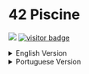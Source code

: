 <h1>42 Piscine</h1>
<p>
  <a href="https://anunesscorp.com" target="_blank"><img src="https://img.shields.io/static/v1?style=for-the-badge&label=Website&message=UP&color=12deda&url=https%3A%2F%2Fanunesscorp.com"></img></a>
  <a href="https://github.com/ItsAnunesS/" target="_blank"><img src="https://img.shields.io/github/followers/itsanuness?style=for-the-badge&logo=github&logoColor=ffffff&color=fcba03" alt="visitor badge"/></a>
</p>

<!-- ENGLISH VERSION -->
<details>
<summary>English Version</summary>
<a href="https://github.com/ItsAnunesS/42Piscine" target="_blank"><img width="30" src="https://raw.githubusercontent.com/ItsAnunesS/ItsAnunesS/master/src/img/flags_parrots/flags/hd/unitedstatesofamericaparrot.gif"></a> > curl parrot.live 

[![HitCount](http://hits.dwyl.com/ItsAnunesS/42Piscine.svg)](http://hits.dwyl.com/ItsAnunesS/42Piscine)

| Project        	| Subject                                                                                        	| Solutions                                                                               	|
|----------------	|--------------------------------------------------------------------------------------------	|-----------------------------------------------------------------------------------------	|
| Shell00         	| [10 exercises](https://github.com/ItsAnunesS/42Piscine/blob/master/Shell/Shell00/en.subject.pdf)          	| [10 exercises](https://github.com/ItsAnunesS/42Piscine/blob/master/Shell/Shell00)                  	|
| Shell01         	| [9 exercises](https://github.com/ItsAnunesS/42Piscine/blob/master/Shell/Shell01/en.subject.pdf)          	| [9 exercises](https://github.com/ItsAnunesS/42Piscine/blob/master/Shell/Shell01)                   	|
| C00         	| [9 exercises](https://github.com/ItsAnunesS/42Piscine/blob/master/C/C00/en.subject.pdf)           	| [9 exercises](https://github.com/ItsAnunesS/42Piscine/blob/master/C/C00)                   	|
| C01         	| [9 exercises](https://github.com/ItsAnunesS/42Piscine/blob/master/C/C01/en.subject.pdf)          	| [9 exercises](https://github.com/ItsAnunesS/42Piscine/blob/master/C/C01)                  	|
| C02         	| [13 exercises](https://github.com/ItsAnunesS/42Piscine/blob/master/C/C02/en.subject.pdf)          	| [11 exercises](https://github.com/ItsAnunesS/42Piscine/blob/master/C/C02)                   	|
| C03         	| [6 exercises](https://github.com/ItsAnunesS/42Piscine/blob/master/C/C03/en.subject.pdf)          	| [6 exercises](https://github.com/ItsAnunesS/42Piscine/blob/master/C/C03)                  	|
| C04         	| [6 exercises](https://github.com/ItsAnunesS/42Piscine/blob/master/C/C04/en.subject.pdf)           	| [6 exercises](https://github.com/ItsAnunesS/42Piscine/blob/master/C/C04)                   	|
| C05         	| [9 exercises](https://github.com/ItsAnunesS/42Piscine/blob/master/C/C05/en.subject.pdf)           	| [9 exercises](https://github.com/ItsAnunesS/42Piscine/blob/master/C/C05)                   	|
| C06         	| [4 exercises](https://github.com/ItsAnunesS/42Piscine/blob/master/C/C06/en.subject.pdf)           	| [4 exercises](https://github.com/ItsAnunesS/42Piscine/blob/master/C/C06)                   	|
| C07         	| [6 exercises](https://github.com/ItsAnunesS/42Piscine/blob/master/C/C07/en.subject.pdf)                                                                            | [0 exercises](https://github.com/ItsAnunesS/42Piscine/blob/master/C/C07)                  	|
| C08         	| [6 exercises](https://github.com/ItsAnunesS/42Piscine/blob/master/C/C08/en.subject.pdf)          	| [5 exercises](https://github.com/ItsAnunesS/42Piscine/blob/master/C/C08)                  	|
| C09         	| [3 exercises](https://github.com/ItsAnunesS/42Piscine/blob/master/C/C09/en.subject.pdf)          	| [0 exercises](https://github.com/ItsAnunesS/42Piscine/blob/master/C/C09)                  	|
| C10         	| [4 exercises](https://github.com/ItsAnunesS/42Piscine/blob/master/C/C10/en.subject.pdf)           	| [0 exercises](https://github.com/ItsAnunesS/42Piscine/blob/master/C/C10)                   	|
| C11         	| [8 exercises](https://github.com/ItsAnunesS/42Piscine/blob/master/C/C11/en.subject.pdf)          	| [0 exercises](https://github.com/ItsAnunesS/42Piscine/blob/master/C/C11)                   	|
| C12         	| [18 exercises](https://github.com/ItsAnunesS/42Piscine/blob/master/C/C12/en.subject.pdf)          	| [0 exercises](https://github.com/ItsAnunesS/42Piscine/blob/master/C/C12)                   	|
| C13         	| [8 exercises](https://github.com/ItsAnunesS/42Piscine/blob/master/C/C13/en.subject.pdf)          	| [0 exercises](https://github.com/ItsAnunesS/42Piscine/blob/master/C/C13)                   	|
| Rush 00        	| [Print rectangles](https://github.com/ItsAnunesS/42Piscine/blob/master/Rush/Rush00/en.subject.pdf) 	| [Error](https://github.com/ItsAnunesS/42Piscine/tree/master/Rush/Rush00/ex00)                 	|
| Rush 01        	| [Idk](https://github.com/ItsAnunesS/42Piscine/blob/master/Rush/Rush01/en.subject.pdf)    	| [Not done](https://github.com/ItsAnunesS/42Piscine/tree/master/Rush/Rush01)                  	|
| Rush 02        	| [Number Dict](https://github.com/ItsAnunesS/42Piscine/blob/master/Rush/Rush02/en.subject.pdf) 	| [Error](https://github.com/ItsAnunesS/42Piscine/tree/master/Rush/Rush02/ex00)             	|
| BSQ            	| [Big Square](https://github.com/ItsAnunesS/42Piscine/blob/master/BSQ/en.subject.pdf)                     	| [Error](https://github.com/ItsAnunesS/42Piscine/tree/master/BSQ)              	|

### Moulinette evaluations
#### Shell00
> **You have been graded 100 on C Piscine Shell 00:**<br>ex00: OK | ex01: OK | ex02: OK | ex03: OK | ex04: OK | ex05: OK | ex06: OK | ex07: OK | ex08: OK | ex09: OK

#### Shell01
> **You have been graded 100 on C Piscine Shell 01:**<br>ex01: OK | ex02: OK | ex03: OK | ex04: OK | ex05: OK | ex06: OK | ex07: OK | ex08: OK

#### C00
> **You have been graded 100 on C Piscine C 00:**<br>ex00: OK | ex01: OK | ex02: OK | ex03: OK | ex04: OK | ex05: OK | ex06: OK | ex07: OK | ex08: OK

#### C01
> **You have been graded 100 on C Piscine C 01:**<br>ex00: OK | ex01: OK | ex02: OK | ex03: OK | ex04: OK | ex05: OK | ex06: OK | ex07: OK | ex08: OK

#### C02
> **You have been graded 75 on C Piscine C 02:**<br>ex00: OK | ex01: OK | ex02: OK | ex03: OK | ex04: OK | ex05: OK | ex06: OK | ex07: OK | ex08: OK | ex09: OK | ex10: OK | ex11: Nothing turned in | ex12: Nothing turned in

#### C03
> **You have been graded 100 on C Piscine C 03:**<br>ex00: OK | ex01: OK | ex02: OK | ex03: OK | ex04: OK | ex05: OK

#### C04
> **You have been graded 70 on C Piscine C 04:**<br>ex00: OK | ex01: OK | ex02: OK | ex03: OK | ex04: Norme error | ex05: Norme error

#### C05
> **You have been graded 100 on C Piscine C 05:**<br>ex00: OK | ex01: OK | ex02: OK | ex03: OK | ex04: OK | ex05: OK | ex06: OK | ex07: OK | ex08: OK

#### C06
> **You have been graded 100 on C Piscine C 06:**<br>ex00: OK | ex01: OK | ex02: OK | ex03: OK

#### C07
> **I didn't send**

#### C08
> **You have been graded 21 on C Piscine C 08:**<br>ex00: OK | ex01: OK | ex02: OK | ex03: Does not compile | ex04: OK | ex05: Nothing turned in

#### C09
> **I didn't send**

#### C10
> **I didn't send**

#### C11
> **I didn't send**

#### C12
> **I didn't send**

#### C13
> **I didn't send**

### FAQ

- **What is 42?**<br>42 is a coding school, recognized as one of the best in the world, with an innovative and disruptive educational model, based on a peer-to-peer, project-based, and gamified learning system. Founded in Paris in 2013, 42 is present in more than 30 cities worldwide, offering anyone over 17 years old the opportunity to learn to program for free. Despite having many students who joined 42 without any prior code experience, the school’s employability rate is 100%.
<br>

- **How does the Piscine work?**<br>The Piscine is a phase of the selection process that lasts 4 weeks and involves face-to-face experience at the 42 Lisboa campus. This is typically a very intense period of great commitment and enormous learning. During the Piscine, you’ll discover a lot about the basics of programming and the importance of working as a team.
<br>

- **What are the Piscine's selection criteria?**<br>We do not reveal the selection criteria, but we can tell you this: candidates who work hard, make progress, work as a team and never give up are the ones that best fit our student profile. We don’t focus too much on who can finish the exercises first, but rather who is motivated and enthusiastic about continuing learning.
<br>

- **Why is the Piscine called Piscine?**<br>Piscine” is the French word for swimming pool. It has this name because, during this phase of the process, you’ll dive with the other candidates in a massive world of programming – and learn to swim in it.
<br>

- **Does 42 have ownership rights to any code that students develop during the program?**<br>No. 42 Lisboa students have full ownership of all the code they create on campus, in both curricular or personal projects. We don’t want to stop our students from making big strides and starting their path until they become intellectual property millionaires.
<br>

To learn more, visit: [42 Lisboa](https://www.42lisboa.com/)

</details>

<!-- PORTUGUESE VERSION -->
<details>
<summary>Portuguese Version</summary>
<a href="https://github.com/ItsAnunesS/42Piscine" target="_blank"><img width="30" src="https://raw.githubusercontent.com/ItsAnunesS/ItsAnunesS/master/src/img/flags_parrots/flags/hd/portugalparrot.gif"></a> > curl parrot.live 
  
 [![HitCount](http://hits.dwyl.com/ItsAnunesS/42Piscine.svg)](http://hits.dwyl.com/ItsAnunesS/42Piscine)

| Projeto        	| PDF                                                                                        	| Solução                                                                               	|
|----------------	|--------------------------------------------------------------------------------------------	|-----------------------------------------------------------------------------------------	|
| Shell00         	| [10 exercícios](https://github.com/ItsAnunesS/42Piscine/blob/master/Shell/Shell00/pt.subject.pdf)          	| [10 exercícios](https://github.com/ItsAnunesS/42Piscine/blob/master/Shell/Shell00)                  	|
| Shell01         	| [9 exercícios](https://github.com/ItsAnunesS/42Piscine/blob/master/Shell/Shell01/pt.subject.pdf)          	| [9 exercícios](https://github.com/ItsAnunesS/42Piscine/blob/master/Shell/Shell01)                   	|
| C00         	| [9 exercícios](https://github.com/ItsAnunesS/42Piscine/blob/master/C/C00/pt.subject.pdf)           	| [9 exercícios](https://github.com/ItsAnunesS/42Piscine/blob/master/C/C00)                   	|
| C01         	| [9 exercícios](https://github.com/ItsAnunesS/42Piscine/blob/master/C/C01/pt.subject.pdf)          	| [9 exercícios](https://github.com/ItsAnunesS/42Piscine/blob/master/C/C01)                  	|
| C02         	| [13 exercícios](https://github.com/ItsAnunesS/42Piscine/blob/master/C/C02/pt.subject.pdf)          	| [11 exercícios](https://github.com/ItsAnunesS/42Piscine/blob/master/C/C02)                   	|
| C03         	| [6 exercícios](https://github.com/ItsAnunesS/42Piscine/blob/master/C/C03/pt.subject.pdf)          	| [6 exercícios](https://github.com/ItsAnunesS/42Piscine/blob/master/C/C03)                  	|
| C04         	| [6 exercícios](https://github.com/ItsAnunesS/42Piscine/blob/master/C/C04/pt.subject.pdf)           	| [6 exercícios](https://github.com/ItsAnunesS/42Piscine/blob/master/C/C04)                   	|
| C05         	| [9 exercícios](https://github.com/ItsAnunesS/42Piscine/blob/master/C/C05/pt.subject.pdf)           	| [9 exercícios](https://github.com/ItsAnunesS/42Piscine/blob/master/C/C05)                   	|
| C06         	| [4 exercícios](https://github.com/ItsAnunesS/42Piscine/blob/master/C/C06/pt.subject.pdf)           	| [4 exercícios](https://github.com/ItsAnunesS/42Piscine/blob/master/C/C06)                   	|
| C07         	| [6 exercícios](https://github.com/ItsAnunesS/42Piscine/blob/master/C/C07/pt.subject.pdf)                                                                            | [0 exercícios](https://github.com/ItsAnunesS/42Piscine/blob/master/C/C07)                  	|
| C08         	| [6 exercícios](https://github.com/ItsAnunesS/42Piscine/blob/master/C/C08/pt.subject.pdf)          	| [5 exercícios](https://github.com/ItsAnunesS/42Piscine/blob/master/C/C08)                  	|
| C09         	| [3 exercícios](https://github.com/ItsAnunesS/42Piscine/blob/master/C/C09/pt.subject.pdf)          	| [0 exercícios](https://github.com/ItsAnunesS/42Piscine/blob/master/C/C09)                  	|
| C10         	| [4 exercícios](https://github.com/ItsAnunesS/42Piscine/blob/master/C/C10/pt.subject.pdf)           	| [0 exercícios](https://github.com/ItsAnunesS/42Piscine/blob/master/C/C10)                   	|
| C11         	| [8 exercícios](https://github.com/ItsAnunesS/42Piscine/blob/master/C/C11/pt.subject.pdf)          	| [0 exercícios](https://github.com/ItsAnunesS/42Piscine/blob/master/C/C11)                   	|
| C12         	| [18 exercícios](https://github.com/ItsAnunesS/42Piscine/blob/master/C/C12/pt.subject.pdf)          	| [0 exercícios](https://github.com/ItsAnunesS/42Piscine/blob/master/C/C12)                   	|
| C13         	| [8 exercícios](https://github.com/ItsAnunesS/42Piscine/blob/master/C/C13/pt.subject.pdf)          	| [0 exercícios](https://github.com/ItsAnunesS/42Piscine/blob/master/C/C13)                   	|
| Rush 00        	| [Print rectangles](https://github.com/ItsAnunesS/42Piscine/blob/master/Rush/Rush00/en.subject.pdf) 	| [Error](https://github.com/ItsAnunesS/42Piscine/tree/master/Rush/Rush00/ex00)                 	|
| Rush 01        	| [Idk](https://github.com/ItsAnunesS/42Piscine/blob/master/Rush/Rush01/en.subject.pdf)    	| [Not done](https://github.com/ItsAnunesS/42Piscine/tree/master/Rush/Rush01)                  	|
| Rush 02        	| [Number Dict](https://github.com/ItsAnunesS/42Piscine/blob/master/Rush/Rush02/en.subject.pdf) 	| [Error](https://github.com/ItsAnunesS/42Piscine/tree/master/Rush/Rush02/ex00)             	|
| BSQ            	| [Big Square](https://github.com/ItsAnunesS/42Piscine/blob/master/BSQ/en.subject.pdf)                     	| [Error](https://github.com/ItsAnunesS/42Piscine/tree/master/BSQ)              	|

### Avaliações Moulinette
#### Shell00
> **You have been graded 100 on C Piscine Shell 00:**<br>ex00: OK | ex01: OK | ex02: OK | ex03: OK | ex04: OK | ex05: OK | ex06: OK | ex07: OK | ex08: OK | ex09: OK

#### Shell01
> **You have been graded 100 on C Piscine Shell 01:**<br>ex01: OK | ex02: OK | ex03: OK | ex04: OK | ex05: OK | ex06: OK | ex07: OK | ex08: OK

#### C00
> **You have been graded 100 on C Piscine C 00:**<br>ex00: OK | ex01: OK | ex02: OK | ex03: OK | ex04: OK | ex05: OK | ex06: OK | ex07: OK | ex08: OK

#### C01
> **You have been graded 100 on C Piscine C 01:**<br>ex00: OK | ex01: OK | ex02: OK | ex03: OK | ex04: OK | ex05: OK | ex06: OK | ex07: OK | ex08: OK

#### C02
> **You have been graded 75 on C Piscine C 02:**<br>ex00: OK | ex01: OK | ex02: OK | ex03: OK | ex04: OK | ex05: OK | ex06: OK | ex07: OK | ex08: OK | ex09: OK | ex10: OK | ex11: Nothing turned in | ex12: Nothing turned in

#### C03
> **You have been graded 100 on C Piscine C 03:**<br>ex00: OK | ex01: OK | ex02: OK | ex03: OK | ex04: OK | ex05: OK

#### C04
> **You have been graded 70 on C Piscine C 04:**<br>ex00: OK | ex01: OK | ex02: OK | ex03: OK | ex04: Norme error | ex05: Norme error

#### C05
> **You have been graded 100 on C Piscine C 05:**<br>ex00: OK | ex01: OK | ex02: OK | ex03: OK | ex04: OK | ex05: OK | ex06: OK | ex07: OK | ex08: OK

#### C06
> **You have been graded 100 on C Piscine C 06:**<br>ex00: OK | ex01: OK | ex02: OK | ex03: OK

#### C07
> **Não Enviei**

#### C08
> **You have been graded 21 on C Piscine C 08:**<br>ex00: OK | ex01: OK | ex02: OK | ex03: Does not compile | ex04: OK | ex05: Nothing turned in

#### C09
> **Não Enviei**

#### C10
> **Não Enviei**

#### C11
> **Não Enviei**

#### C12
> **Não Enviei**

#### C13
> **Não Enviei**

### FAQ

- **O que é a 42?**<br>A 42 é uma escola de programação, reconhecida como uma das melhores do mundo, com um modelo pedagógico inovador e disruptivo, baseado num sistema de aprendizagem peer-to-peer, project based e gamificado. Fundada em Paris em 2013, a 42 está presente em mais de 30 cidades em todo o mundo, oferecendo a qualquer pessoa com mais de 17 anos a oportunidade de aprender a programar de forma gratuita. Embora muitos dos alunos tenham entrado na 42 sem qualquer experiência prévia com código, a taxa de empregabilidade da escola aproxima-se dos 100%.
<br>

- **Como funciona a Piscine?**<br>A Piscine é uma fase do processo de seleção que dura 4 semanas e que implica a experiência presencial no campus da 42. Este é tipicamente um período muito intenso, de grande empenho e enorme aprendizagem. Durante a Piscine, vais descobrir muito sobre as bases da programação e sobre a importância de trabalhar em equipa.
<br>

- **Quais são os critérios de seleção da Piscine?**<br>Não revelamos os critérios de seleção. Mas podemos contar-te isto: os candidatos que se empenham muito, progridem, trabalham em equipa e nunca desistem são os que melhor se encaixam no perfil de aluno 42. Não avaliamos tanto quem consegue acabar os exercícios primeiro, mas antes quem está motivado e entusiasmado para continuar a aprender.
<br>

- **Porque é que a Piscine se chama Piscine?**<br>“Piscine” é a palavra francesa para piscina. Tem este nome porque durante esta fase do processo vais mergulhar com os outros candidatos num enorme mundo de programação – e aprender a nadar no mesmo.
<br>

- **A 42 tem direitos de propriedade sobre qualquer código que os alunos desenvolvam durante o programa?**<br>Não. Os alunos da 42 Lisboa têm total propriedade de todo o código que criarem no campus, em projetos do programa ou pessoais. Não queremos impedir os nossos alunos de fazerem grandes avanços e começarem o seu caminho até se tornarem milionários da propriedade  intelectual.
<br>

Para saber mais, visite: [42 Lisboa](https://www.42lisboa.com/)
  
</details>
